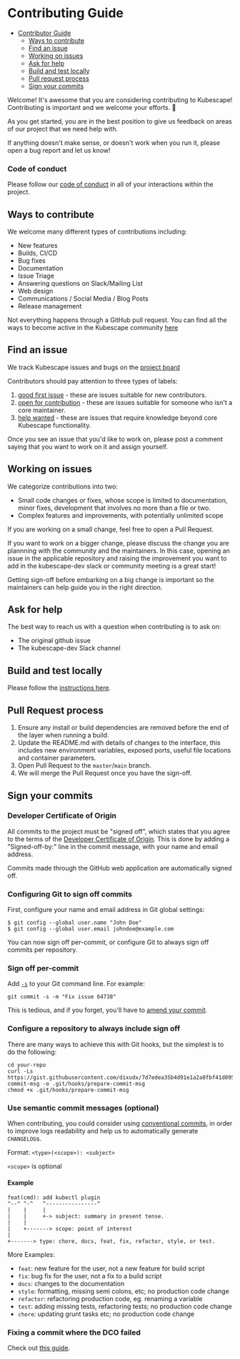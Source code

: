 # Contributing Guide

* [Contributor Guide](#contributing-guide)
   * [Ways to contribute](#ways-to-contribute)
  * [Find an issue](#find-an-issue)
  * [Working on issues](#working-on-issues)
  * [Ask for help](#ask-for-help)
  * [Build and test locally](#build-and-test-locally)
  * [Pull request process](#pull-request-process)
  * [Sign your commits](#sign-your-commits)


Welcome! It's awesome that you are considering contributing to Kubescape! Contributing is important and we welcome your efforts. 💖

As you get started, you are in the best position to give us feedback on areas of
our project that we need help with. 

If anything doesn't make sense, or doesn't work when you run it, please open a
bug report and let us know!

### Code of conduct

Please follow our [code of conduct](CODE_OF_CONDUCT.md) in all of your interactions within the project.

## Ways to contribute

We welcome many different types of contributions including:

* New features
* Builds, CI/CD
* Bug fixes
* Documentation
* Issue Triage
* Answering questions on Slack/Mailing List
* Web design
* Communications / Social Media / Blog Posts
* Release management

<!--Ben/Rotem/Matthias this language is from the CNCF suggested template, it incudes much more than we had in the original file, please indicate if something should be removed-->

Not everything happens through a GitHub pull request. You can find all the ways to become active in the Kubescape community [here](COMMUNITY.md)  

## Find an issue

We track Kubescape issues and bugs on the [project board](https://github.com/orgs/kubescape/projects/4)

Contributors should pay attention to three types of labels:
1. [good first issue](https://github.com/orgs/kubescape/projects/4/views/3?sliceBy%5Bvalue%5D=good+first+issue) - these are issues suitable for new contributors.
2. [open for contribution](https://github.com/orgs/kubescape/projects/4/views/4?sliceBy%5Bvalue%5D=open+for+contribution) - these are issues suitable for someone who isn't a core maintainer.
3. [help wanted](https://github.com/orgs/kubescape/projects/4/views/5?sliceBy%5Bvalue%5D=help+wanted) - these are issues that require knowledge beyond core Kubescape functionality.

Once you see an issue that you'd like to work on, please post a comment saying
that you want to work on it and assign yourself.

## Working on issues
We categorize contributions into two:
* Small code changes or fixes, whose scope is limited to documentation, minor fixes, development that involves no more than a file or two.
* Complex features and improvements, with potentially unlimited scope

If you are working on a small change, feel free to open a Pull Request.

If you want to work on a bigger change, please discuss the change you are plannning with the community and the maintainers. In this case, opening an issue in the  applicable repository and raising the improvement you want to add in the kubescape-dev slack or community meeting is a great start!

Getting sign-off before embarking on a big change is important so the maintainers can help guide you in the right direction. 

## Ask for help

The best way to reach us with a question when contributing is to ask on:

* The original github issue
* The kubescape-dev Slack channel

## Build and test locally

Please follow the [instructions here](https://github.com/kubescape/kubescape/wiki/Building).

## Pull Request process

1. Ensure any install or build dependencies are removed before the end of the layer when running a  build.
2. Update the README.md with details of changes to the interface, this includes new environment variables, exposed ports, useful file locations and container parameters.
3. Open Pull Request to the `master`/`main` branch.
4. We will merge the Pull Request once you have the sign-off.

## Sign your commits

### Developer Certificate of Origin

All commits to the project must be "signed off", which states that you agree to the terms of the [Developer Certificate of Origin](https://developercertificate.org/).  This is done by adding a "Signed-off-by:" line in the commit message, with your name and email address.

Commits made through the GitHub web application are automatically signed off.

### Configuring Git to sign off commits

First, configure your name and email address in Git global settings:

```
$ git config --global user.name "John Doe"
$ git config --global user.email johndoe@example.com
```

You can now sign off per-commit, or configure Git to always sign off commits per repository.

### Sign off per-commit

Add [`-s`](https://git-scm.com/docs/git-commit#Documentation/git-commit.txt--s) to your Git command line. For example:

```git commit -s -m "Fix issue 64738"```

This is tedious, and if you forget, you'll have to [amend your commit](#fixing-a-commit-where-the-dco-failed).

### Configure a repository to always include sign off

There are many ways to achieve this with Git hooks, but the simplest is to do the following:

```
cd your-repo
curl -Ls https://gist.githubusercontent.com/dixudx/7d7edea35b4d91e1a2a8fbf41d0954fa/raw/prepare-commit-msg -o .git/hooks/prepare-commit-msg
chmod +x .git/hooks/prepare-commit-msg
```

### Use semantic commit messages (optional)

When contributing, you could consider using [conventional commits](https://www.conventionalcommits.org/en/v1.0.0/), in order to improve logs readability and help us to automatically generate `CHANGELOG`s.

Format: `<type>(<scope>): <subject>`

`<scope>` is optional

#### Example

```
feat(cmd): add kubectl plugin
^--^ ^-^   ^----------------^
|    |     |
|    |     +-> subject: summary in present tense.
|    |
|    +-------> scope: point of interest
|
+-------> type: chore, docs, feat, fix, refactor, style, or test.
```

More Examples:
* `feat`: new feature for the user, not a new feature for build script
* `fix`: bug fix for the user, not a fix to a build script
* `docs`: changes to the documentation
* `style`: formatting, missing semi colons, etc; no production code change
* `refactor`: refactoring production code, eg. renaming a variable
* `test`: adding missing tests, refactoring tests; no production code change
* `chore`: updating grunt tasks etc; no production code change

### Fixing a commit where the DCO failed

Check out [this guide](https://github.com/src-d/guide/blob/master/developer-community/fix-DCO.md).
